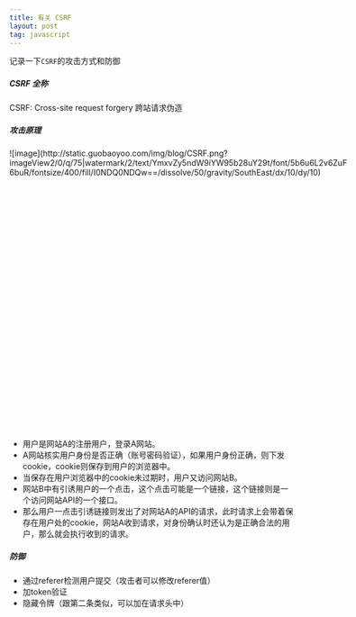 ```yaml
---
title: 有关 CSRF
layout: post
tag: javascript
---
```


记录一下`CSRF`的攻击方式和防御

##### CSRF 全称
CSRF: 
Cross-site request forgery
跨站请求伪造

<!--more-->

##### 攻击原理
<div style="width: 600px; height: 500px;">
![image](http://static.guobaoyoo.com/img/blog/CSRF.png?imageView2/0/q/75|watermark/2/text/YmxvZy5ndW9iYW95b28uY29t/font/5b6u6L2v6ZuF6buR/fontsize/400/fill/I0NDQ0NDQw==/dissolve/50/gravity/SouthEast/dx/10/dy/10)
</div>

- 用户是网站A的注册用户，登录A网站。
- A网站核实用户身份是否正确（账号密码验证），如果用户身份正确，则下发cookie，cookie则保存到用户的浏览器中。
- 当保存在用户浏览器中的cookie未过期时，用户又访问网站B。
- 网站B中有引诱用户的一个点击，这个点击可能是一个链接，这个链接则是一个访问网站API的一个接口。
- 那么用户一点击引诱链接则发出了对网站A的API的请求，此时请求上会带着保存在用户处的cookie，网站A收到请求，对身份确认时还认为是正确合法的用户，那么就会执行收到的请求。
  
##### 防御
- 通过referer检测用户提交（攻击者可以修改referer值）
- 加token验证
- 隐藏令牌（跟第二条类似，可以加在请求头中）
